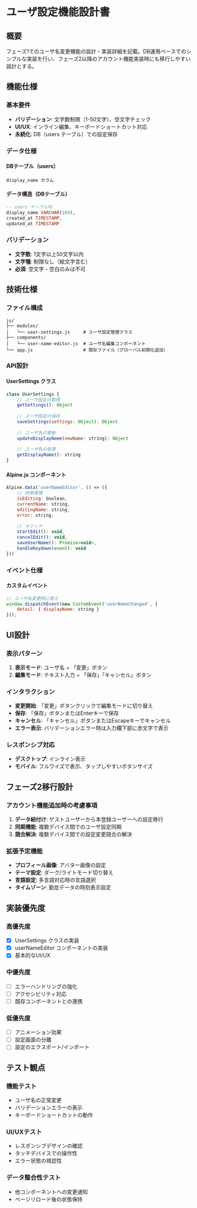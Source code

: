 # ユーザ設定機能設計書

## 概要

フェーズ1でのユーザ名変更機能の設計・実装詳細を記載。DB運用ベースでのシンプルな実装を行い、フェーズ2以降のアカウント機能実装時にも移行しやすい設計とする。

## 機能仕様

### 基本要件

- **バリデーション**: 文字数制限（1-50文字）、空文字チェック
- **UI/UX**: インライン編集、キーボードショートカット対応
- **永続化**: DB（users テーブル）での設定保存

### データ仕様

#### DBテーブル（users）

```text
display_name カラム
```

#### データ構造（DBテーブル）

```sql
-- users テーブル内
display_name VARCHAR(100),
created_at TIMESTAMP,
updated_at TIMESTAMP
```

### バリデーション

- **文字数**: 1文字以上50文字以内
- **文字種**: 制限なし（絵文字含む）
- **必須**: 空文字・空白のみは不可

## 技術仕様

### ファイル構成

```text
js/
├── modules/
│   └── user-settings.js     # ユーザ設定管理クラス
├── components/
│   └── user-name-editor.js  # ユーザ名編集コンポーネント
└── app.js                   # 既存ファイル（グローバル初期化追加）
```

### API設計

#### UserSettings クラス

```javascript
class UserSettings {
    // ユーザ設定の取得
    getSettings(): Object
    
    // ユーザ設定の保存
    saveSettings(settings: Object): Object
    
    // ユーザ名の更新
    updateDisplayName(newName: string): Object
    
    // ユーザ名の取得
    getDisplayName(): string
}
```

#### Alpine.js コンポーネント

```javascript
Alpine.data('userNameEditor', () => ({
    // 状態管理
    isEditing: boolean,
    currentName: string,
    editingName: string,
    error: string,
    
    // メソッド
    startEdit(): void,
    cancelEdit(): void,
    saveUserName(): Promise<void>,
    handleKeydown(event): void
}))
```

### イベント仕様

#### カスタムイベント

```javascript
// ユーザ名変更時に発火
window.dispatchEvent(new CustomEvent('userNameChanged', {
    detail: { displayName: string }
}));
```

## UI設計

### 表示パターン

1. **表示モード**: ユーザ名 + 「変更」ボタン
2. **編集モード**: テキスト入力 + 「保存」「キャンセル」ボタン

### インタラクション

- **変更開始**: 「変更」ボタンクリックで編集モードに切り替え
- **保存**: 「保存」ボタンまたはEnterキーで保存
- **キャンセル**: 「キャンセル」ボタンまたはEscapeキーでキャンセル
- **エラー表示**: バリデーションエラー時は入力欄下部に赤文字で表示

### レスポンシブ対応

- **デスクトップ**: インライン表示
- **モバイル**: フルワイズで表示、タップしやすいボタンサイズ

## フェーズ2移行設計

### アカウント機能追加時の考慮事項

1. **データ紐付け**: ゲストユーザーから本登録ユーザーへの設定移行
2. **同期機能**: 複数デバイス間でのユーザ設定同期
3. **競合解決**: 複数デバイス間での設定変更競合の解決

### 拡張予定機能

- **プロフィール画像**: アバター画像の設定
- **テーマ設定**: ダーク/ライトモード切り替え
- **言語設定**: 多言語対応時の言語選択
- **タイムゾーン**: 勤怠データの時刻表示設定

## 実装優先度

### 高優先度

- [x] UserSettings クラスの実装
- [x] userNameEditor コンポーネントの実装
- [x] 基本的なUI/UX

### 中優先度

- [ ] エラーハンドリングの強化
- [ ] アクセシビリティ対応
- [ ] 既存コンポーネントとの連携

### 低優先度

- [ ] アニメーション効果
- [ ] 設定画面の分離
- [ ] 設定のエクスポート/インポート

## テスト観点

### 機能テスト

- ユーザ名の正常変更
- バリデーションエラーの表示
- キーボードショートカットの動作

### UI/UXテスト

- レスポンシブデザインの確認
- タッチデバイスでの操作性
- エラー状態の視認性

### データ整合性テスト

- 他コンポーネントへの変更通知
- ページリロード後の状態保持
